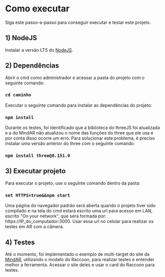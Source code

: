 # Como executar

Siga este passo-a-passo para conseguir executar e testar este projeto.

## 1) NodeJS

Instalar a versão LTS do [NodeJS](https://nodejs.org/en/download).


## 2) Dependências

Abrir o cmd como administrador e acessar a pasta do projeto com o seguinte comando:
### `cd caminho`

Executar o seguinte comando para instalar as dependências do projeto:
### `npm install`

Durante os testes, foi identificado que a biblioteca do threeJS foi atualizada e a do MindAR não atualizou o nome das funções do three que ele usa e por conta disso ocorre um erro.
Para solucionar este problema, é preciso instalar uma versão anterior do three com o seguinte comando:
### `npm install three@0.151.0`


## 3) Executar projeto

Para executar o projeto, use o seguinte comando dentro da pasta:
### `set HTTPS=true&&npm start`

Uma página do navegador padrão será aberta quando o projeto tiver sido compilado e na tela do cmd estará escrito uma url para acesso em LAN, escrito "On your network", que será formada por: https://IP_do_computador:3000.
Usar essa url no celular para realizar os testes em AR com a câmera.


## 4) Testes

Até o momento, foi implementado o exemplo de multi-target do site da [MindAR](https://hiukim.github.io/mind-ar-js-doc/examples/multi-targets), utilizando o modelo do Raccoon, para realizar testes e entender melhor a ferramenta.
Acessar o site deles e usar o card do Raccoon para testes.
